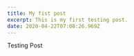 ```yaml
---
title: My fist post
excerpt: This is my first testing post.
date: 2020-04-22T07:08:26.969Z
---
```

Testing Post
